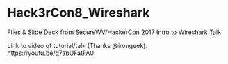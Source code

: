 # Hack3rCon8_Wireshark
Files &amp; Slide Deck from SecureWV/HackerCon 2017 Intro to Wireshark Talk

Link to video of tutorial/talk (Thanks @irongeek):
https://youtu.be/q7abUFatFA0
